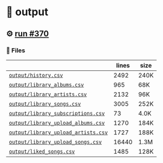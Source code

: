 # 📝  output 

## ⚙️ [run #370](https://github.com/jwenerd/ytm-dl/actions/runs/7877797165)

### 📁 Files

|                                                                         |lines|size|
|-------------------------------------------------------------------------|-----|----|
|[`output/history.csv` ](output/history.csv)                              |2492 |240K|
|[`output/library_albums.csv` ](output/library_albums.csv)                |965  |68K |
|[`output/library_artists.csv` ](output/library_artists.csv)              |2132 |96K |
|[`output/library_songs.csv` ](output/library_songs.csv)                  |3005 |252K|
|[`output/library_subscriptions.csv` ](output/library_subscriptions.csv)  |73   |4.0K|
|[`output/library_upload_albums.csv` ](output/library_upload_albums.csv)  |1270 |184K|
|[`output/library_upload_artists.csv` ](output/library_upload_artists.csv)|1727 |188K|
|[`output/library_upload_songs.csv` ](output/library_upload_songs.csv)    |16440|1.3M|
|[`output/liked_songs.csv` ](output/liked_songs.csv)                      |1485 |128K|